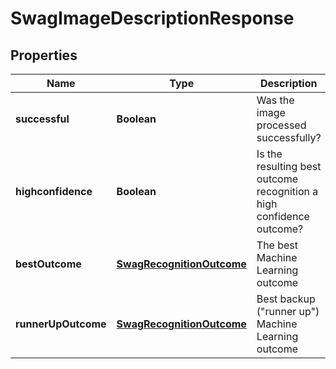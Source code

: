 
# SwagImageDescriptionResponse

## Properties
Name | Type | Description | Notes
------------ | ------------- | ------------- | -------------
**successful** | **Boolean** | Was the image processed successfully? |  [optional]
**highconfidence** | **Boolean** | Is the resulting best outcome recognition a high confidence outcome? |  [optional]
**bestOutcome** | [**SwagRecognitionOutcome**](SwagRecognitionOutcome.md) | The best Machine Learning outcome |  [optional]
**runnerUpOutcome** | [**SwagRecognitionOutcome**](SwagRecognitionOutcome.md) | Best backup (&quot;runner up&quot;) Machine Learning outcome |  [optional]



